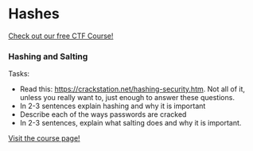 # Hashes

[Check out our free CTF Course!](https://academy.hoppersroppers.org/mod/page/view.php?id=619)

### Hashing and Salting

Tasks:

* Read this: <https://crackstation.net/hashing-security.htm>. Not all of it, unless you really want to, just enough to answer these questions.
* In 2-3 sentences explain hashing and why it is important
* Describe each of the ways passwords are cracked
* In 2-3 sentences, explain what salting does and why it is important.

[Visit the course page!](https://academy.hoppersroppers.org/mod/assign/view.php?id=619)
